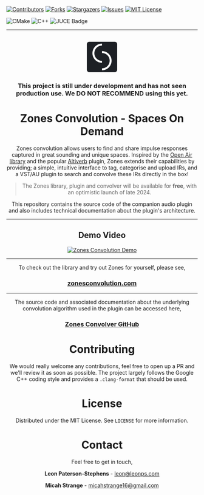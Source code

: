 [![Contributors][contributors-shield]][contributors-url]
[![Forks][forks-shield]][forks-url]
[![Stargazers][stars-shield]][stars-url]
[![Issues][issues-shield]][issues-url]
[![MIT License][license-shield]][license-url]

[//]: # (![Tests]&#40;https://img.shields.io/github/actions/workflow/status/zones-convolution/zones_client/zones_client_tests.yml?style=for-the-badge&logo=github&label=TESTS&#41;)

![CMake](https://img.shields.io/badge/CMake-%23008FBA.svg?style=for-the-badge&logo=cmake&logoColor=white)
![C++](https://img.shields.io/badge/c++-%2300599C.svg?style=for-the-badge&logo=c%2B%2B&logoColor=white)
![JUCE Badge](https://img.shields.io/badge/JUCE-8DC63F?logo=juce&logoColor=fff&style=for-the-badge)

---

<br />
<div align="center">
  <a href="https://github.com/zones-convolution/zones_client">
    <img src="docs/resources/zones_icon.png" alt="Logo" width="80" height="80">
  </a>
<p align="center">

### This project is still under development and has not seen production use. We **DO NOT RECOMMEND** using this yet.

# Zones Convolution - Spaces On Demand

Zones convolution allows users to find and share impulse responses captured in
great sounding and unique spaces. Inspired by the
[Open Air library](https://www.openair.hosted.york.ac.uk) and the popular
[Altiverb](https://www.audioease.com/altiverb/) plugin, Zones extends their
capabilities by providing; a simple, intuitive interface to tag, categorise and
upload IRs, and a VST/AU plugin to search and convolve these IRs directly in the
box!

> The Zones library, plugin and convolver will be available for **free**, with an optimistic
> launch of late 2024.

This repository contains the source code of the companion audio plugin and also includes technical documentation about
the plugin's architecture.

---

## Demo Video

[![Zones Convolution Demo](https://img.youtube.com/vi/xisb5PGXl1M/0.jpg)](https://www.youtube.com/watch?v=xisb5PGXl1M)

---

To check out the library and try out Zones for yourself, please see,

### [zonesconvolution.com](https://zonesconvolution.com)

---

The source code and associated documentation about the underlying convolution algorithm used in the plugin can be
accessed here,

### [Zones Convolver GitHub](https://github.com/zones-convolution/zones_convolver)

# Contributing

We would really welcome any contributions, feel free to open up a PR and we'll review it as soon as possible. The
project largely follows the Google C++ coding style and provides a ```.clang-format``` that should be used.

# License

Distributed under the MIT License. See `LICENSE` for more information.

# Contact

Feel free to get in touch,

**Leon Paterson-Stephens** - leon@leonps.com

**Micah Strange** - micahstrange16@gmail.com

[contributors-shield]: https://img.shields.io/github/contributors/zones-convolution/zones_client.svg?style=for-the-badge

[contributors-url]: https://github.com/zones-convolution/zones_client/graphs/contributors

[forks-shield]: https://img.shields.io/github/forks/zones-convolution/zones_client.svg?style=for-the-badge

[forks-url]: https://github.com/zones-convolution/zones_client/network/members

[stars-shield]: https://img.shields.io/github/stars/zones-convolution/zones_client.svg?style=for-the-badge

[stars-url]: https://github.com/zones-convolution/zones_client/stargazers

[issues-shield]: https://img.shields.io/github/issues/zones-convolution/zones_client.svg?style=for-the-badge

[issues-url]: https://github.com/zones-convolution/zones_client/issues

[license-shield]: https://img.shields.io/github/license/zones-convolution/zones_client.svg?style=for-the-badge

[license-url]: https://github.com/zones-convolution/zones_client/blob/main/LICENSE



